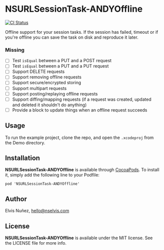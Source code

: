 # NSURLSessionTask-ANDYOffline

[![CI Status](http://img.shields.io/travis/NSElvis/NSURLSessionTask-ANDYOffline.svg?style=flat)](https://travis-ci.org/NSElvis/NSURLSessionTask-ANDYOffline)

Offline support for your session tasks. If the session has failed, timeout or if you're offline you can save the task on disk and reproduce it later.

### Missing

- [ ] Test `isEqual` between a PUT and a POST request
- [ ] Test `isEqual` between a PUT and a PUT request
- [ ] Support DELETE requests
- [ ] Support removing offline requests
- [ ] Support secure/encrypted storing
- [ ] Support multipart requests
- [ ] Support posting/replaying offline requests
- [ ] Support diffing/mapping requests (if a request was created, updated and deleted it shouldn't do anything)
- [ ] Provide a block to update things when an offline request succeeds

## Usage

To run the example project, clone the repo, and open the `.xcodeproj` from the Demo directory.

## Installation

**NSURLSessionTask-ANDYOffline** is available through [CocoaPods](http://cocoapods.org). To install
it, simply add the following line to your Podfile:

`pod 'NSURLSessionTask-ANDYOffline'`

## Author

Elvis Nuñez, hello@nselvis.com

## License

**NSURLSessionTask-ANDYOffline** is available under the MIT license. See the LICENSE file for more info.
